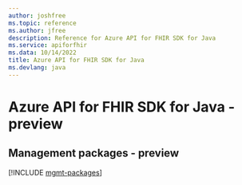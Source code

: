 ```yaml
---
author: joshfree
ms.topic: reference
ms.author: jfree
description: Reference for Azure API for FHIR SDK for Java
ms.service: apiforfhir
ms.data: 10/14/2022
title: Azure API for FHIR SDK for Java
ms.devlang: java
---
```

# Azure API for FHIR SDK for Java - preview

## Management packages - preview
[!INCLUDE [mgmt-packages](api-for-fhir-mgmt-index.md)]